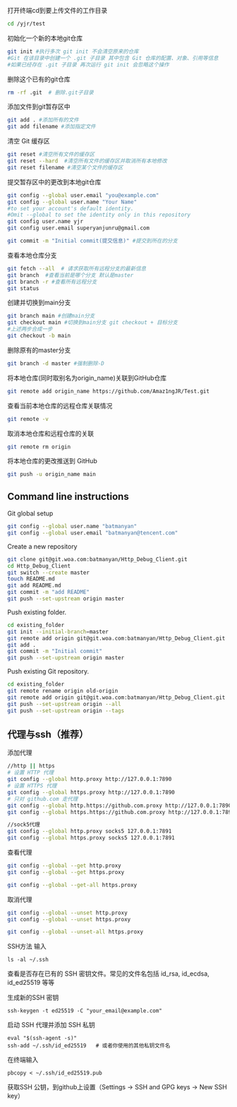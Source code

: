 打开终端cd到要上传文件的工作目录
```bash
cd /yjr/test
```
初始化一个新的本地git仓库
```bash
git init #执行多次 git init 不会清空原来的仓库
#Git 在该目录中创建一个 .git 子目录 其中包含 Git 仓库的配置、对象、引用等信息
#如果已经存在 .git 子目录 再次运行 git init 会忽略这个操作
```
删除这个已有的git仓库
```bash
rm -rf .git  # 删除.git子目录
```
添加文件到git暂存区中
```bash
git add . #添加所有的文件
git add filename #添加指定文件
```
清空 Git 缓存区
```bash
git reset #清空所有文件的缓存区
git reset --hard  #清空所有文件的缓存区并取消所有本地修改
git reset filename #清空某个文件的缓存区
```
提交暂存区中的更改到本地git仓库
```bash
git config --global user.email "you@example.com"
git config --global user.name "Your Name"
#to set your account's default identity.
#Omit --global to set the identity only in this repository
git config user.name yjr
git config user.email superyanjunru@gmail.com
```
```bash
git commit -m "Initial commit(提交信息)" #提交到所在的分支
```
查看本地仓库分支
```bash
git fetch --all  # 请求获取所有远程分支的最新信息
git branch  #查看当前是哪个分支 默认是master
git branch -r #查看所有远程分支
git status
```
创建并切换到main分支
```bash
git branch main #创建main分支
git checkout main #切换到main分支 git checkout + 目标分支
#上述两步合成一步
git checkout -b main
```
删除原有的master分支
```bash
git branch -d master #强制删除-D
```
将本地仓库(同时取别名为origin_name)关联到GitHub仓库
```bash
git remote add origin_name https://github.com/Amaz1ngJR/Test.git
```
查看当前本地仓库的远程仓库关联情况
```bash
git remote -v
```
取消本地仓库和远程仓库的关联
```bash
git remote rm origin
```

将本地仓库的更改推送到 GitHub
```bash
git push -u origin_name main
```
## Command line instructions
Git global setup
```bash
git config --global user.name "batmanyan"
git config --global user.email "batmanyan@tencent.com"
```
Create a new repository
```bash
git clone git@git.woa.com:batmanyan/Http_Debug_Client.git
cd Http_Debug_Client
git switch --create master
touch README.md
git add README.md
git commit -m "add README"
git push --set-upstream origin master
```
Push existing folder.
```bash
cd existing_folder
git init --initial-branch=master
git remote add origin git@git.woa.com:batmanyan/Http_Debug_Client.git
git add .
git commit -m "Initial commit"
git push --set-upstream origin master
```
Push existing Git repository.
```bash
cd existing_folder
git remote rename origin old-origin
git remote add origin git@git.woa.com:batmanyan/Http_Debug_Client.git
git push --set-upstream origin --all
git push --set-upstream origin --tags
```

## 代理与ssh（推荐）
添加代理
```bash
//http || https
# 设置 HTTP 代理
git config --global http.proxy http://127.0.0.1:7890
# 设置 HTTPS 代理
git config --global https.proxy http://127.0.0.1:7890
# 只对 github.com 走代理
git config --global http.https://github.com.proxy http://127.0.0.1:7890
git config --global https.https://github.com.proxy http://127.0.0.1:7890

//sock5代理
git config --global http.proxy socks5 127.0.0.1:7891
git config --global https.proxy socks5 127.0.0.1:7891
```
查看代理
```bash
git config --global --get http.proxy
git config --global --get https.proxy

git config --global --get-all https.proxy
```
取消代理
```bash
git config --global --unset http.proxy
git config --global --unset https.proxy

git config --global --unset-all https.proxy
```
SSH方法
输入 
```
ls -al ~/.ssh
```
查看是否存在已有的 SSH 密钥文件。常见的文件名包括 id_rsa, id_ecdsa, id_ed25519 等等

生成新的SSH 密钥
```
ssh-keygen -t ed25519 -C "your_email@example.com"
```
启动 SSH 代理并添加 SSH 私钥
```
eval "$(ssh-agent -s)"
ssh-add ~/.ssh/id_ed25519   # 或者你使用的其他私钥文件名
```
在终端输入
```
pbcopy < ~/.ssh/id_ed25519.pub
```
获取SSH 公钥，到github上设置（Settings -> SSH and GPG keys -> New SSH key）

